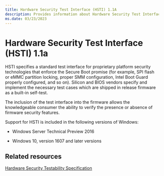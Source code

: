 ```yaml
---
title: Hardware Security Test Interface (HSTI) 1.1A
description: Provides information about Hardware Security Test Interface (HSTI) 1.1a.
ms.date: 03/23/2023
---
```


# Hardware Security Test Interface (HSTI) 1.1a

HSTI specifies a standard test interface for proprietary platform security technologies that enforce the Secure Boot promise (for example, SPI flash or eMMC partition locking, proper SMM configuration, Intel Boot Guard properly configured, and so on). Silicon and BIOS vendors specify and implement the necessary test cases which are shipped in release firmware as a built-in self-test.

The inclusion of the test interface into the firmware allows the knowledgeable consumer the ability to verify the presence or absence of firmware security features.

Support for HSTI is included in the following versions of Windows:

- Windows Server Technical Preview 2016

- Windows 10, version 1607 and later versions

## Related resources

[Hardware Security Testability Specification](/windows-hardware/test/hlk/testref/hardware-security-testability-specification)
